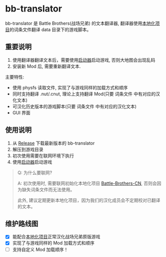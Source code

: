 # bb-translator
bb-translator 是 Battle Brothers(战场兄弟) 的文本翻译器, 翻译器使用[本地化项目](https://github.com/shabbywu/Battle-Brothers-CN)的词条文件翻译 data 目录下的游戏脚本。

## 重要说明
1. 使用翻译器翻译文本后，需要使用[启动器](https://www.nexusmods.com/battlebrothers/mods/719)启动游戏, 否则大地图会出现乱码
2. 安装新 Mod 后, 需要重新翻译文本.

主要特性:
- 使用 physfs 读取文件, 实现了与游戏同样的加载方式和顺序
- 同时支持翻译 .nut/.cnut, 理论上支持翻译 Mod(只要 词条文件 中有对应的汉化文本)
- 可汉化历史版本的游戏脚本(只要 词条文件 中有对应的汉化文本)
- GUI 界面

## 使用说明
1. 从 [Release](https://github.com/BattleBrothersGameCN/Release/releases) 下载最新版本的 bb-translator
2. 解压到游戏目录
3. 初次使用需要在联网环境下执行
4. 使用[启动器](https://www.nexusmods.com/battlebrothers/mods/719)启动游戏

> Q: 为什么要联网?
>
> A: 初次使用时, 需要联网初始化本地化项目 [Battle-Brothers-CN](https://github.com/shabbywu/Battle-Brothers-CN), 否则会因为缺失词条文件而无法使用。
>
> 此外, 建议定期更新本地化项目，因为我们的汉化成员会不定期校对已翻译的文本。

## 维护路线图
- [x] 能配合[本地化项目](https://github.com/shabbywu/Battle-Brothers-CN)正常汉化战场兄弟原版游戏
- [x] 实现了与游戏同样的 Mod 加载方式和顺序
- [ ] 支持自定义 Mod 加载顺序！
